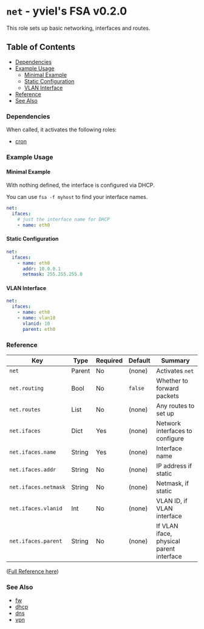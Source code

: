 # `net` - yviel's FSA v0.2.0
This role sets up basic networking, interfaces and routes.

## Table of Contents
 - [Dependencies](#dependencies)
 - [Example Usage](#example-usage)
    - [Minimal Example](#minimal-example)
    - [Static Configuration](#static-configuration)
    - [VLAN Interface](#vlan-interface)
 - [Reference](#reference)
 - [See Also](#see-also)

### Dependencies
When called, it activates the following roles:
 - [cron](../net)

### Example Usage
#### Minimal Example

With nothing defined, the interface is configured via DHCP.

You can use `fsa -f myhost` to find your interface names.
```yaml
net:
  ifaces:
    # just the interface name for DHCP
    - name: eth0
```

#### Static Configuration
```yaml
net:
  ifaces:
    - name: eth0
      addr: 10.0.0.1
      netmask: 255.255.255.0
```

#### VLAN Interface
```yaml
net:
  ifaces:
    - name: eth0
    - name: vlan10
      vlanid: 10
      parent: eth0
```

### Reference
|Key|Type|Required|Default|Summary|
|--|--|--|--|--|
|`net`|Parent|No|(none)|Activates `net`|
|`net.routing`|Bool|No|`false`|Whether to forward packets|
|`net.routes`|List|No|(none)|Any routes to set up|
|`net.ifaces`|Dict|Yes|(none)|Network interfaces to configure|
|`net.ifaces.name`|String|Yes|(none)|Interface name|
|`net.ifaces.addr`|String|No|(none)|IP address if static|
|`net.ifaces.netmask`|String|No|(none)|Netmask, if static|
|`net.ifaces.vlanid`|Int|No|(none)|VLAN ID, if VLAN interface|
|`net.ifaces.parent`|String|No|(none)|If VLAN iface, physical parent interface|

([Full Reference here](docs/REFERENCE.md))

### See Also
 - [fw](../fw)
 - [dhcp](../dhcp)
 - [dns](../dns)
 - [vpn](../vpn)
